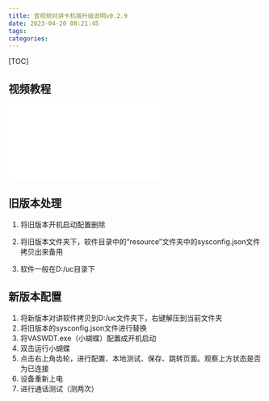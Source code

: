 ```yaml
---
title: 音视频对讲卡机端升级说明v0.2.9
date: 2023-04-20 08:21:45
tags:
categories:
---
```


[TOC]

## 视频教程

<iframe src="//player.bilibili.com/player.html?bvid=BV17a4y1P7Y7&page=1" scrolling="no" border="0" frameborder="no" framespacing="0" allowfullscreen="true"> </iframe>



## 旧版本处理

1. 将旧版本开机启动配置删除
2. 将旧版本文件夹下，软件目录中的“resource”文件夹中的sysconfig.json文件拷贝出来备用

3. 软件一般在D:/uc目录下

## 新版本配置

1. 将新版本对讲软件拷贝到D:/uc文件夹下，右键解压到当前文件夹
2. 将旧版本的sysconfig.json文件进行替换
3. 将VASWDT.exe（小蝴蝶）配置成开机启动
4. 双击运行小蝴蝶
5. 点击右上角齿轮，进行配置、本地测试、保存、跳转页面。观察上方状态是否为已连接
6. 设备重新上电
7. 进行通话测试（测两次）















